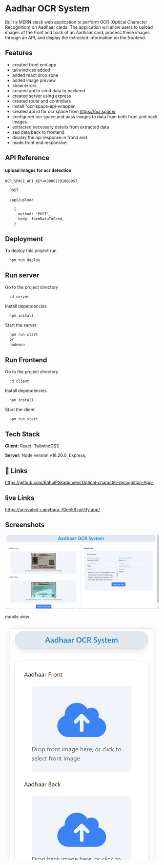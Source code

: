 # Aadhar OCR System

Built a MERN stack web application to perform OCR (Optical Character Recognition) on
Aadhaar cards. The application will allow users to upload images of the front and back of an
Aadhaar card, process these images through an API, and display the extracted information
on the frontend.

## Features

- created front end app
- tailwind css added
- added react drop zone
- added image preview
- show errors
- created api to send data to backend
- created server using express
- created route and controllers
- install "ocr-space-api-wrapper
- created api id for ocr space from https://ocr.space/
- configured ocr space and pass images to data from both front and back images
- extracted necessary details from extracted data
- sed data back to frontend
- display the api response in frond end
- made front end responsive

## API Reference

#### upload images for ocr detection

```
OCR_SPACE_API_KEY=K89062791088957
```

```http
  POST

  /api/upload
```

        {
          method: "POST",
          body: formDataToSend,
        }

## Deployment

To deploy this project run

```bash
  npm run deploy

```

## Run server

Go to the project directory

```bash
  cd server
```

Install dependencies

```bash
  npm install
```

Start the server

```bash
  npm run start
  or
  nodemon

```

## Run Frontend

Go to the project directory

```bash
  cd client
```

Install dependencies

```bash
  npm install
```

Start the client

```bash
  npm run start

```

## Tech Stack

**Client:** React, TailwindCSS

**Server:** Node version v16.20.0, Express,

## 🔗 Links

https://github.com/RahulPSkadumeni/Optical-character-recognition-App-

## live Links

https://unrivaled-capybara-70ee56.netlify.app/

## Screenshots

![Alt text](image.png)

mobile view

![Alt text](image-1.png)
